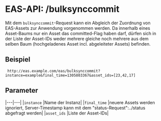 #  EAS-API: /bulksynccommit

Mit dem `bulksynccommit`-Request kann ein Abgleich der Zuordnung von EAS-Assets zur Anwendung vorgenommen werden. Da innerhalb eines Asset-Baums nur ein Asset das committed-Flag haben darf, dürfen sich in der Liste der Asset-IDs weder mehrere gleiche noch mehrere aus dem selben Baum (hochgeladenes Asset incl. abgeleiteter Assets) befinden.

##  Beispiel

~~~
 http://eas.example.com/eas/bulksynccommit?instance=example&final_time=1305803367&asset_ids=[23,42,17]
~~~


##  Parameter


|---|---|
|`instance`          |Name der Instanz|
|`final_time`        |neuere Assets werden ignoriert, Server-Timestamp kann mit dem "status-Request":../status abgefragt werden|
|`asset_ids`         |Liste der Asset-IDs|


